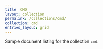 ```yaml
---
title: CMD
layout: collection
permalink: /collections/cmd/
collection: cmd
entries_layout: grid
---
```


Sample document listing for the collection `cmd`.
